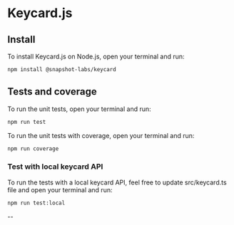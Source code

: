# Keycard.js

## Install

To install Keycard.js on Node.js, open your terminal and run:

```bash
npm install @snapshot-labs/keycard
```

## Tests and coverage

To run the unit tests, open your terminal and run:

```bash
npm run test
```

To run the unit tests with coverage, open your terminal and run:

```bash
npm run coverage
```

### Test with local keycard API

To run the tests with a local keycard API, feel free to update src/keycard.ts file and open your terminal and run:

```bash
npm run test:local
```

--
